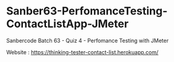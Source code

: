 # Sanber63-PerfomanceTesting-ContactListApp-JMeter
Sanbercode Batch 63 - Quiz 4 - Perfomance Testing with JMeter

Website : https://thinking-tester-contact-list.herokuapp.com/

